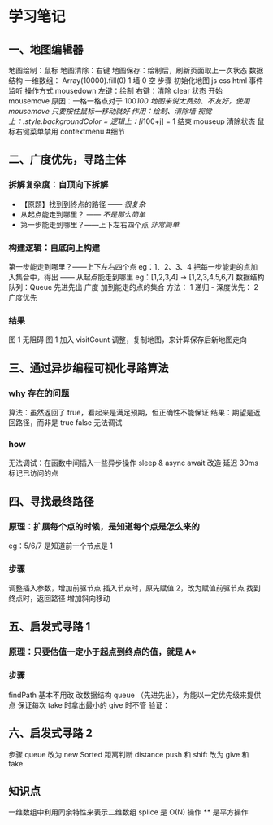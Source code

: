# 学习笔记

## 一、地图编辑器

地图绘制：鼠标
地图清除：右键
地图保存：绘制后，刷新页面取上一次状态
数据结构
一维数组： Array(10000).fill(0)
1 墙
0 空
步骤
初始化地图
js
css
html
事件监听
操作方式 mousedown
左键：绘制
右键：清除 clear 状态
开始 mousemove
原因：一格一格点对于 100*100 地图来说太费劲、不友好，使用 mousemove 只要按住鼠标一移动就好
作用：绘制、清除墙
视觉上：.style.backgroundColor =
逻辑上：[i*100+j] = 1
结束 mouseup
清除状态
鼠标右键菜单禁用 contextmenu #细节

## 二、广度优先，寻路主体

### 拆解复杂度：自顶向下拆解

- 【原题】找到到终点的路径 —— _很复杂_
- 从起点能走到哪里？ —— _不是那么简单_
- 第一步能走到哪里？——上下左右四个点 _非常简单_

### 构建逻辑：自底向上构建

第一步能走到哪里？——上下左右四个点
eg：1、2、3、4
把每一步能走的点加入集合中，得出 —— 从起点能走到哪里
eg：[1,2,3,4] -> [1,2,3,4,5,6,7]
数据结构
队列：Queue 先进先出
广度
加到能走的点的集合
方法：
1 递归 - 深度优先：
2 广度优先

### 结果

图 1 无阻碍
图 1 加入 visitCount
调整，复制地图，来计算保存后新地图走向

## 三、通过异步编程可视化寻路算法

### why 存在的问题

算法：虽然返回了 true，看起来是满足预期，但正确性不能保证
结果：期望是返回路径，而非是 true false
无法调试

### how

无法调试：在函数中间插入一些异步操作
sleep & async await 改造
延迟 30ms 标记已访问的点

## 四、寻找最终路径

### 原理：扩展每个点的时候，是知道每个点是怎么来的

eg：5/6/7 是知道前一个节点是 1

### 步骤

调整插入参数，增加前驱节点
插入节点时，原先赋值 2，改为赋值前驱节点
找到终点时，返回路径
增加斜向移动

## 五、启发式寻路 1

### 原理：只要估值一定小于起点到终点的值，就是 A\*

### 步骤

findPath 基本不用改
改数据结构 queue （先进先出），为能以一定优先级来提供点
保证每次 take 时拿出最小的
give 时不管
验证：

## 六、启发式寻路 2

步骤
queue 改为 new Sorted
距离判断 distance
push 和 shift 改为 give 和 take

## 知识点

一维数组中利用同余特性来表示二维数组
splice 是 O(N) 操作
\*\* 是平方操作



